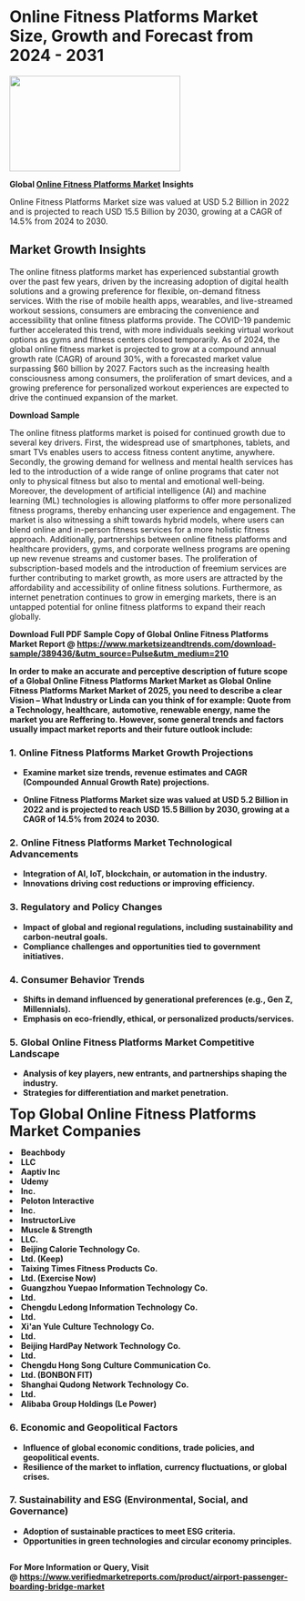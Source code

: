 <H1>Online Fitness Platforms Market Size, Growth and Forecast from 2024 - 2031</H1><img class="aligncenter size-medium wp-image-584254" src="https://thirdeyenews.in/wp-content/uploads/2024/09/Global-Market-Research-300x168.jpeg" alt="" width="300" height="168" /><p><strong>Global&nbsp;<a href="https://www.marketsizeandtrends.com/download-sample/389436/&amp;utm_source=Pulse&amp;utm_medium=210">Online Fitness Platforms Market</a> Insights</strong></p><p>Online Fitness Platforms Market size was valued at USD 5.2 Billion in 2022 and is projected to reach USD 15.5 Billion by 2030, growing at a CAGR of 14.5% from 2024 to 2030.</p><p><h2>Market Growth Insights</h2> <p>The online fitness platforms market has experienced substantial growth over the past few years, driven by the increasing adoption of digital health solutions and a growing preference for flexible, on-demand fitness services. With the rise of mobile health apps, wearables, and live-streamed workout sessions, consumers are embracing the convenience and accessibility that online fitness platforms provide. The COVID-19 pandemic further accelerated this trend, with more individuals seeking virtual workout options as gyms and fitness centers closed temporarily. As of 2024, the global online fitness market is projected to grow at a compound annual growth rate (CAGR) of around 30%, with a forecasted market value surpassing $60 billion by 2027. Factors such as the increasing health consciousness among consumers, the proliferation of smart devices, and a growing preference for personalized workout experiences are expected to drive the continued expansion of the market.</p> <p><strong>Download Sample</strong></p> <p>The online fitness platforms market is poised for continued growth due to several key drivers. First, the widespread use of smartphones, tablets, and smart TVs enables users to access fitness content anytime, anywhere. Secondly, the growing demand for wellness and mental health services has led to the introduction of a wide range of online programs that cater not only to physical fitness but also to mental and emotional well-being. Moreover, the development of artificial intelligence (AI) and machine learning (ML) technologies is allowing platforms to offer more personalized fitness programs, thereby enhancing user experience and engagement. The market is also witnessing a shift towards hybrid models, where users can blend online and in-person fitness services for a more holistic fitness approach. Additionally, partnerships between online fitness platforms and healthcare providers, gyms, and corporate wellness programs are opening up new revenue streams and customer bases. The proliferation of subscription-based models and the introduction of freemium services are further contributing to market growth, as more users are attracted by the affordability and accessibility of online fitness solutions. Furthermore, as internet penetration continues to grow in emerging markets, there is an untapped potential for online fitness platforms to expand their reach globally.</p> <p><strong></p><p><span class=""><strong>Download Full PDF Sample Copy of Global Online Fitness Platforms Market Report</strong> @ <a href="https://www.marketsizeandtrends.com/download-sample/389436/&amp;utm_source=Pulse&amp;utm_medium=210" target="_blank">https://www.marketsizeandtrends.com/download-sample/389436/&amp;utm_source=Pulse&amp;utm_medium=210</a></span></p><p>In order to make an accurate and perceptive description of future scope of a Global&nbsp;Online Fitness Platforms Market Market as Global&nbsp;Online Fitness Platforms Market Market of 2025, you need to describe a clear Vision &ndash; What Industry or Linda can you think of for example: Quote from a Technology, healthcare, automotive, renewable energy, name the market you are Reffering to. However, some general trends and factors usually impact market reports and their future outlook include:</p><h3>1.&nbsp;<strong>Online Fitness Platforms Market Growth Projections</strong></h3><ul><li>Examine market size trends, revenue estimates and CAGR (Compounded Annual Growth Rate) projections.</li><li><p>Online Fitness Platforms Market size was valued at USD 5.2 Billion in 2022 and is projected to reach USD 15.5 Billion by 2030, growing at a CAGR of 14.5% from 2024 to 2030.</p></li></ul><h3>2.&nbsp;<strong>Online Fitness Platforms Market Technological Advancements</strong></h3><ul><li>Integration of AI, IoT, blockchain, or automation in the industry.</li><li>Innovations driving cost reductions or improving efficiency.</li></ul><h3>3.&nbsp;<strong>Regulatory and Policy Changes</strong></h3><ul><li>Impact of global and regional regulations, including sustainability and carbon-neutral goals.</li><li>Compliance challenges and opportunities tied to government initiatives.</li></ul><h3>4.&nbsp;<strong>Consumer Behavior Trends</strong></h3><ul><li>Shifts in demand influenced by generational preferences (e.g., Gen Z, Millennials).</li><li>Emphasis on eco-friendly, ethical, or personalized products/services.</li></ul><h3>5.&nbsp;<strong>Global Online Fitness Platforms Market Competitive Landscape</strong></h3><ul><li>Analysis of key players, new entrants, and partnerships shaping the industry.</li><li>Strategies for differentiation and market penetration.</li></ul><p data-pm-slice="1 1 []"><span style="color: inherit; font-family: inherit; font-size: 25px;">Top Global Online Fitness Platforms Market Companies</span></p><div class="" data-test-id=""><p><li>Beachbody</li><li> LLC</li><li> Aaptiv Inc</li><li> Udemy</li><li> Inc.</li><li> Peloton Interactive</li><li> Inc.</li><li> InstructorLive</li><li> Muscle & Strength</li><li> LLC.</li><li> Beijing Calorie Technology Co.</li><li> Ltd. (Keep)</li><li> Taixing Times Fitness Products Co.</li><li> Ltd. (Exercise Now)</li><li> Guangzhou Yuepao Information Technology Co.</li><li> Ltd.</li><li> Chengdu Ledong Information Technology Co.</li><li> Ltd.</li><li> Xi'an Yule Culture Technology Co.</li><li> Ltd.</li><li> Beijing HardPay Network Technology Co.</li><li> Ltd.</li><li> Chengdu Hong Song Culture Communication Co.</li><li> Ltd. (BONBON FIT)</li><li> Shanghai Qudong Network Technology Co.</li><li> Ltd.</li><li> Alibaba Group Holdings (Le Power)</li></p></div><h3>6.&nbsp;<strong>Economic and Geopolitical Factors</strong></h3><ul><li>Influence of global economic conditions, trade policies, and geopolitical events.</li><li>Resilience of the market to inflation, currency fluctuations, or global crises.</li></ul><h3>7.&nbsp;<strong>Sustainability and ESG (Environmental, Social, and Governance)</strong></h3><ul><li>Adoption of sustainable practices to meet ESG criteria.</li><li>Opportunities in green technologies and circular economy principles.</li></ul><h2><strong style="font-size: 14px;">For More Information or Query, Visit @&nbsp;</strong><a style="background-color: #ffffff; font-size: 14px;" href="https://www.marketsizeandtrends.com/report/online-fitness-platforms-market/" target="_blank">https://www.verifiedmarketreports.com/product/airport-passenger-boarding-bridge-market</a></h2>
